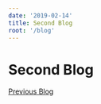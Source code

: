 ```yaml
---
date: '2019-02-14'
title: Second Blog
root: '/blog'
---
```


# Second Blog

[Previous Blog](/blog/first-blog)

